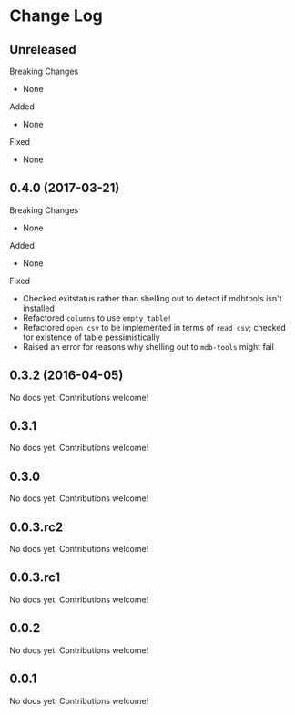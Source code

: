 # Change Log

## Unreleased

Breaking Changes

- None

Added

- None

Fixed

- None

## 0.4.0 (2017-03-21)

Breaking Changes

- None

Added

- None

Fixed

- Checked exitstatus rather than shelling out to detect if mdbtools isn't 
  installed
- Refactored `columns` to use `empty_table!`
- Refactored `open_csv` to be implemented in terms of `read_csv`; checked for 
  existence of table pessimistically
- Raised an error for reasons why shelling out to `mdb-tools` might fail

## 0.3.2 (2016-04-05)

No docs yet. Contributions welcome!

## 0.3.1

No docs yet. Contributions welcome!

## 0.3.0

No docs yet. Contributions welcome!

## 0.0.3.rc2

No docs yet. Contributions welcome!

## 0.0.3.rc1

No docs yet. Contributions welcome!

## 0.0.2

No docs yet. Contributions welcome!

## 0.0.1

No docs yet. Contributions welcome!
